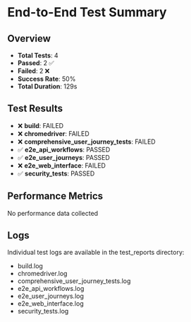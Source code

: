 # End-to-End Test Summary

## Overview
- **Total Tests**: 4
- **Passed**: 2 ✅
- **Failed**: 2 ❌
- **Success Rate**: 50%
- **Total Duration**: 129s

## Test Results

- ❌ **build**: FAILED
- ❌ **chromedriver**: FAILED
- ❌ **comprehensive_user_journey_tests**: FAILED
- ✅ **e2e_api_workflows**: PASSED
- ✅ **e2e_user_journeys**: PASSED
- ❌ **e2e_web_interface**: FAILED
- ✅ **security_tests**: PASSED

## Performance Metrics

No performance data collected

## Logs

Individual test logs are available in the test_reports directory:
- build.log
- chromedriver.log
- comprehensive_user_journey_tests.log
- e2e_api_workflows.log
- e2e_user_journeys.log
- e2e_web_interface.log
- security_tests.log
